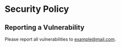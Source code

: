 # Security Policy

## Reporting a Vulnerability

Please report all vulnerabilities to [example@mail.com](mailto:example@mail.com).
